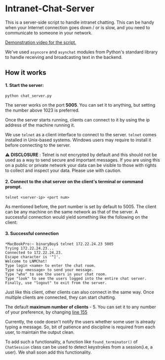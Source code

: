 # Intranet-Chat-Server
This is a server-side script to handle intranet chatting. This can be handy when your Internet connection goes down / or is slow, and you need to communicate to someone in your network. 

[Demonstration video for the script.](https://www.dropbox.com/s/qc16p5bleyewq3h/Demo.mp4?dl=0)

We've used `asyncore` and `asynchat` modules from Python's standard library to handle receiving and broadcasting text in the backend. 

## How it works
#### 1. Start the server:
```
python chat_server.py
```
The server works on the port **5005**. You can set it to anything, but setting the number above 1023 is preferred. 

Once the server starts running, clients can connect to it by using the ip address of the machine running it.

We use `telnet` as a client interface to connect to the server. `telnet` comes installed in Unix-based systems. Windows users may require to install it before connecting to the server.

:warning: **DISCLOSURE** : Telnet is not encrypted by default and this should not be used as a way to send secure and important messages. If you are using this on a public or private network your data can be visible to those with rights to collect and inspect your data. Please use with caution.

#### 2. Connect to the chat server on the client's terminal or command prompt.
```
telnet <server-ip> <port num>
```

As mentioned before, the port number is set by default to 5005. The client can be any machine on the same network as that of the server. A successful connection would yield something like the following on the client:

#### 3. Successful connection
```
*MacBookPro:~ binaryBoy$ telnet 172.22.24.23 5005
Trying 172.22.24.23...
Connected to 172.22.24.23.
Escape character is '^]'.
Welcome to LNMChat!
Type login <name> to enter the chat room.
Type say <message> to send your message.
Type "who" to see the users in your chat room.
Type "look" to see the users logged into the entire chat server.
Finally, use "logout" to exit from the server.
```
Just like this client, other clients can also connect in the same way. Once multiple clients are connected, they can start chatting. 

The default **maximum number of clients**  - 5.
You can set it to any number of your preference, by changing [line 155](https://github.com/Pin4in/Intranet-Chat-Server/blob/master/chat_server.py#L155)


Currently, the code doesn't notify the users whether some user is already typing a message. So,  bit of patience and discipline is required from each user, to maintain the output clean.

To add such a functionality, a function like `found_terminator()` of `ChatSession` class can be used to detect keystrokes from a session(i.e, a user). We shall soon add this functionality.
